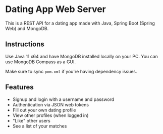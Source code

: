 # Dating App Web Server

This is a REST API for a dating app made with Java, Spring Boot (Spring Web) and MongoDB. 

## Instructions

Use Java 11 x64 and have MongoDB installed locally on your PC. You can use MongoDB Compass as a GUI.

Make sure to sync `pom.xml` if you're having dependency issues.

## Features

- Signup and login with a username and password
- Authentication via JSON web tokens
- Fill out your own dating profile
- View other profiles (when logged in)
- "Like" other users
- See a list of your matches
